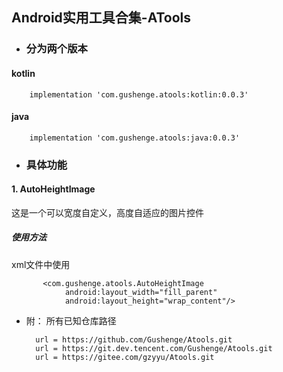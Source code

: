 ## Android实用工具合集-ATools

- ### 分为两个版本
#### kotlin
        implementation 'com.gushenge.atools:kotlin:0.0.3'
#### java
        implementation 'com.gushenge.atools:java:0.0.3'
        

- ### 具体功能

#### 1. AutoHeightImage
这是一个可以宽度自定义，高度自适应的图片控件
##### 使用方法
xml文件中使用

           <com.gushenge.atools.AutoHeightImage
                android:layout_width="fill_parent"
                android:layout_height="wrap_content"/>



- 附：
所有已知仓库路径
        
	    url = https://github.com/Gushenge/Atools.git
	    url = https://git.dev.tencent.com/Gushenge/Atools.git
	    url = https://gitee.com/gzyyu/Atools.git